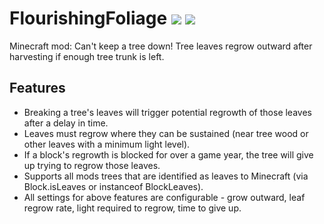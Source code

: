 # FlourishingFoliage [![](http://cf.way2muchnoise.eu/257229.svg)](https://minecraft.curseforge.com/projects/flourishing-foliage) [![](http://cf.way2muchnoise.eu/versions/257229.svg)](https://minecraft.curseforge.com/projects/flourishing-foliage)

Minecraft mod: Can't keep a tree down! Tree leaves regrow outward after harvesting if enough tree trunk is left.

## Features

* Breaking a tree's leaves will trigger potential regrowth of those leaves after a delay in time.
* Leaves must regrow where they can be sustained (near tree wood or other leaves with a minimum light level).
* If a block's regrowth is blocked for over a game year, the tree will give up trying to regrow those leaves.
* Supports all mods trees that are identified as leaves to Minecraft (via Block.isLeaves or instanceof BlockLeaves).
* All settings for above features are configurable - grow outward, leaf regrow rate, light required to regrow, time to give up.
